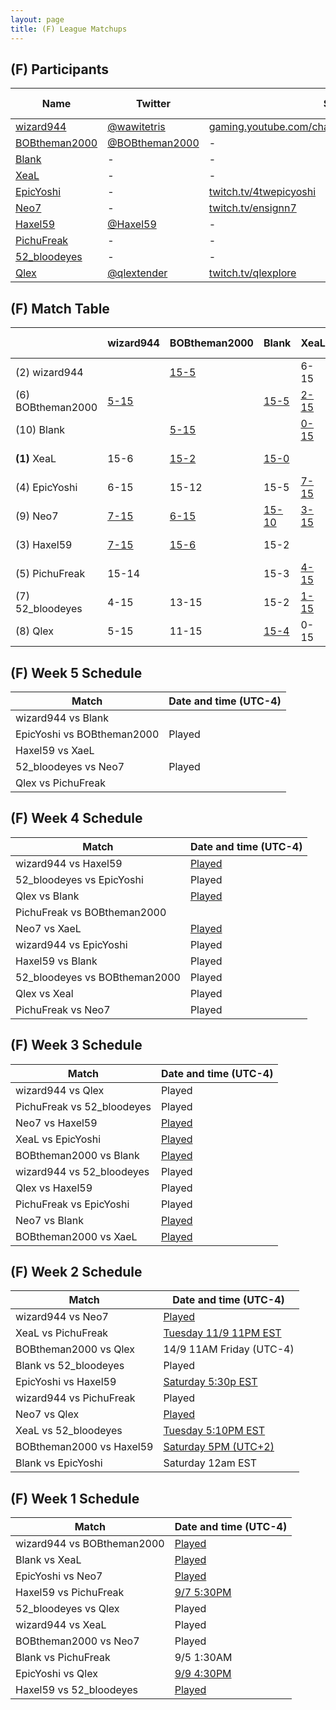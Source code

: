 ```yaml
---
layout: page
title: (F) League Matchups
---
```


## (F) Participants ##

<table>
  <thead>
    <tr>
      <th>Name</th>
      <th>Twitter</th>
      <th>Stream Channel</th>
	  <th>Sprint Time</th>
	  <th>Rating</th>
    </tr>
  </thead>
  <tbody>
    <tr>
      <td><a href="https://steamcommunity.com/profiles/76561198048407171/">wizard944</a></td>
      <td><a href="https://twitter.com/wawitetris">@wawitetris</a></td>
      <td><a href="https://gaming.youtube.com/channel/UCASzF5_W8JDOqm3qJr7VNQA/">gaming.youtube.com/channel/UCASzF5_W8JDOqm3qJr7VNQA/</a></td>
      <td>-</td>
      <td>-</td>
    </tr>
    <tr>
      <td><a href="https://steamcommunity.com/id/robertthemale/">BOBtheman2000</a></td>
      <td><a href="https://twitter.com/BOBtheman2000">@BOBtheman2000</a></td>
      <td>-</td>
      <td>1:14.93</td>
      <td>8000</td>
    </tr>
    <tr>
      <td><a href="https://steamcommunity.com/profiles/76561198057480438">Blank</a></td>
      <td>-</td>
      <td>-</td>
      <td>1:23</td>
      <td>3806</td>
    </tr>
    <tr>
      <td><a href="https://steamcommunity.com/id/XeaL337/">XeaL</a></td>
      <td>-</td>
      <td>-</td>
      <td>47</td>
      <td>11000</td>
    </tr>
    <tr>
      <td><a href="https://steamcommunity.com/id/4twepicyoshi/">EpicYoshi</a></td>
      <td>-</td>
      <td><a href="https://www.twitch.tv/4twepicyoshi">twitch.tv/4twepicyoshi</a></td>
      <td>-</td>
      <td>15500</td>
    </tr>
    <tr>
      <td><a href="https://steamcommunity.com/id/SynchronizedRockers">Neo7</a></td>
      <td>-</td>
      <td><a href="https://www.twitch.tv/ensignn7">twitch.tv/ensignn7</a></td>
      <td>1:26</td>
      <td>9500</td>
    </tr>
    <tr>
      <td><a href="https://steamcommunity.com/id/Haxel59/">Haxel59</a></td>
      <td><a href="https://twitter.com/Haxel59">@Haxel59</a></td>
      <td>-</td>
      <td>58.35</td>
      <td>12490</td>
    </tr>
    <tr>
      <td><a href="https://steamcommunity.com/profiles/76561198256281751/">PichuFreak</a></td>
      <td>-</td>
      <td>-</td>
      <td>-</td>
      <td>12500</td>
    </tr>
    <tr>
      <td><a href="https://steamcommunity.com/id/52_bloodeyes">52_bloodeyes</a></td>
      <td>-</td>
      <td>-</td>
      <td>59.59</td>
      <td>6088</td>
    </tr>
    <tr>
      <td><a href="https://steamcommunity.com/id/QlexTENDER/">Qlex</a></td>
      <td><a href="https://twitter.com/qlextender">@qlextender</a></td>
      <td><a href="https://www.twitch.tv/qlexplore">twitch.tv/qlexplore</a></td>
      <td>1:03</td>
      <td>6000</td>
    </tr>
  </tbody>
</table>

## (F) Match Table ##

<table>
  <thead>
    <tr>
      <th> </th>
      <th>wizard944</th>
      <th>BOBtheman2000</th>
      <th>Blank</th>
      <th>XeaL</th>
      <th>EpicYoshi</th>
      <th>Neo7</th>
      <th>Haxel59</th>
      <th>PichuFreak</th>
      <th>52_bloodeyes</th>
      <th>Qlex</th>
      <th>W-L</th>
      <th>Pt. Diff</th>
    </tr>
  </thead>
  <tbody>
    <tr>
      <td>(2) wizard944</td>
      <td> </td> <!--wizard944-->
      <td> <a href="https://www.youtube.com/watch?v=DjKD1WaBi_s&t=1m49s">15-5</a> </td> <!--BOBtheman2000-->
      <td> </td> <!--Blank-->
      <td> 6-15 </td> <!--XeaL-->
      <td> 15-6</td> <!--EpicYoshi-->
      <td> <a href="https://www.youtube.com/watch?v=HwEtlqInR60&t=6m40s">15-7</a></td> <!--Neo7-->
      <td> <a href="https://www.youtube.com/watch?v=9SIfWNajU2A">15-7</a></td> <!--Haxel59-->
      <td> 14-15</td> <!--PichuFreak-->
      <td> 15-4</td> <!--52_bloodeyes-->
      <td> 15-5</td> <!--Qlex-->
      <td> 6-2 </td>
      <td> +46 </td>
    </tr>
    <tr>
      <td>(6) BOBtheman2000</td>
      <td><a href="https://www.youtube.com/watch?v=DjKD1WaBi_s&t=1m49s">5-15</a></td> <!--wizard944-->
      <td> </td> <!--BOBtheman2000-->
      <td><a href="https://youtu.be/Jss1OUGzXhw">15-5</a></td> <!--Blank-->
      <td><a href="https://www.youtube.com/watch?v=LQA8h32bJoE"> 2-15 </a></td> <!--XeaL-->
      <td> 12-15</td> <!--EpicYoshi-->
      <td><a href="https://www.youtube.com/watch?v=X2T16WCxzoo">15-6</a></td> <!--Neo7-->
      <td><a href="https://youtu.be/1kPv1_qKGLg">6-15</a> </td> <!--Haxel59-->
      <td> </td> <!--PichuFreak-->
      <td> 15-13</td> <!--52_bloodeyes-->
      <td> 15-11</td> <!--Qlex-->
      <td>4-4</td>
      <td>-10</td>
    </tr>
    <tr>
      <td>(10) Blank</td>
      <td> </td> <!--wizard944-->
      <td> <a href="https://youtu.be/Jss1OUGzXhw">5-15</a></td> <!--BOBtheman2000-->
      <td> </td> <!--Blank-->
      <td> <a href="https://www.youtube.com/watch?v=WuRLBiVcSzY">0-15</a></td> <!--XeaL-->
      <td> 5-15</td> <!--EpicYoshi-->
      <td> <a href="https://www.youtube.com/watch?v=PG8WbFZlQwI">10-15</a></td> <!--Neo7-->
      <td> 2-15</td> <!--Haxel59-->
      <td>3-15</td> <!--PichuFreak-->
      <td>2-15</td> <!--52_bloodeyes-->
      <td> <a href="https://www.youtube.com/watch?v=1IpaZ27JFb4"> 4-15 </a></td> <!--Qlex-->
      <td>0-8</td>
      <td>-89</td>
    </tr>
    <tr>
      <td><b>(1)</b> XeaL</td>
      <td> 15-6 </td> <!--wizard944-->
      <td> <a href="https://www.youtube.com/watch?v=LQA8h32bJoE">15-2</a></td> <!--BOBtheman2000-->
      <td> <a href="https://www.youtube.com/watch?v=WuRLBiVcSzY">15-0</a> </td> <!--Blank-->
      <td> </td> <!--XeaL-->
      <td> <a href="https://www.youtube.com/watch?v=cCbUUqGc_90">15-7</a></td> <!--EpicYoshi-->
      <td> 15-3</td> <!--Neo7-->
      <td> </td> <!--Haxel59-->
      <td> <a href="https://www.youtube.com/watch?v=ywOLCo9KrAY">15-4</a></td> <!--PichuFreak-->
      <td> <a href="https://www.youtube.com/watch?v=vjoctrePOBg"> 15-1</a></td> <!--52_bloodeyes-->
      <td> 15-0</td> <!--Qlex-->
      <td> 8-0 </td>
      <td> +97 </td>
    </tr>
    <tr>
      <td>(4) EpicYoshi</td>
      <td> 6-15 </td> <!--wizard944-->
      <td> 15-12</td> <!--BOBtheman2000-->
      <td> 15-5</td> <!--Blank-->
      <td> <a href="https://www.youtube.com/watch?v=cCbUUqGc_90">7-15</a></td> <!--XeaL-->
      <td> </td> <!--EpicYoshi-->
      <td> <a href="https://www.youtube.com/watch?v=8khS2wUaQr4&t=1m40s">15-10</a> </td> <!--Neo7-->
      <td> <a href="https://youtu.be/vybrb4eSpJU">7-15</a> </td> <!--Haxel59-->
      <td> 15-6 </td> <!--PichuFreak-->
      <td> 15-10</td> <!--52_bloodeyes-->
      <td> <a href="https://www.youtube.com/watch?v=vFA3lq9uITc&t=4m20s">15-8</a></td> <!--Qlex-->
      <td>6-3</td>
      <td>+14</td>
    </tr>
    <tr>
      <td>(9) Neo7</td>
      <td><a href="https://www.youtube.com/watch?v=HwEtlqInR60&t=6m40s">7-15</a></td> <!--wizard944-->
      <td><a href="https://www.youtube.com/watch?v=X2T16WCxzoo">6-15</a></td> <!--BOBtheman2000-->
      <td><a href="https://www.youtube.com/watch?v=PG8WbFZlQwI">15-10</a></td> <!--Blank-->
      <td><a href="https://www.youtube.com/watch?v=yaZxkD22wpw">3-15</a></td> <!--XeaL-->
      <td> <a href="https://www.youtube.com/watch?v=8khS2wUaQr4&t=1m40s">10-15</a></td> <!--EpicYoshi-->
      <td> </td> <!--Neo7-->
      <td> <a href="https://www.youtube.com/watch?v=cmC5DKIpuhU">0-15</a></td> <!--Haxel59-->
      <td> </td> <!--PichuFreak-->
      <td> 6-15</td> <!--52_bloodeyes-->
      <td> <a href="https://www.youtube.com/watch?v=vbilTnZ7guI">11-15</a></td> <!--Qlex-->
      <td>1-7</td>
      <td>-57</td>
    </tr>
    <tr>
      <td>(3) Haxel59</td>
      <td><a href="https://www.youtube.com/watch?v=9SIfWNajU2A"> 7-15 </a></td> <!--wizard944-->
      <td><a href="https://youtu.be/1kPv1_qKGLg"> 15-6</a></td> <!--BOBtheman2000-->
      <td> 15-2</td> <!--Blank-->
      <td> </td> <!--XeaL-->
      <td><a href="https://youtu.be/vybrb4eSpJU">15-7</a> </td> <!--EpicYoshi-->
      <td><a href="https://www.youtube.com/watch?v=cmC5DKIpuhU">15-0</a></td> <!--Neo7-->
      <td> </td> <!--Haxel59-->
      <td><a href="https://www.youtube.com/watch?v=oK3NE40ECxo&t=41s">8-15</a></td> <!--PichuFreak-->
      <td><a href="https://youtu.be/fbYk35gYZ9I">15-0</a> </td> <!--52_bloodeyes-->
      <td>15-6 </td> <!--Qlex-->
      <td>6-2</td>
      <td>+54</td>
    </tr>
    <tr>
      <td>(5) PichuFreak</td>
      <td>15-14 </td> <!--wizard944-->
      <td> </td> <!--BOBtheman2000-->
      <td>15-3</td> <!--Blank-->
      <td><a href="https://www.youtube.com/watch?v=ywOLCo9KrAY">4-15</a> </td> <!--XeaL-->
      <td>6-15</td> <!--EpicYoshi-->
      <td> </td> <!--Neo7-->
      <td><a href="https://www.youtube.com/watch?v=oK3NE40ECxo&t=41s">15-8</a></td> <!--Haxel59-->
      <td> </td> <!--PichuFreak-->
      <td> 15-8 </td> <!--52_bloodeyes-->
      <td> </td> <!--Qlex-->
      <td>4-2</td>
      <td>+7</td>
    </tr>
    <tr>
      <td>(7) 52_bloodeyes</td>
      <td> 4-15</td> <!--wizard944-->
      <td> 13-15</td> <!--BOBtheman2000-->
      <td>15-2 </td> <!--Blank-->
      <td> <a href="https://www.youtube.com/watch?v=vjoctrePOBg"> 1-15 </a></td> <!--XeaL-->
      <td> 10-15</td> <!--EpicYoshi-->
      <td> 15-6</td> <!--Neo7-->
      <td><a href="https://youtu.be/fbYk35gYZ9I">0-15</a></td> <!--Haxel59-->
      <td> 8-15 </td> <!--PichuFreak-->
      <td> </td> <!--52_bloodeyes-->
      <td>15-13</td> <!--Qlex-->
      <td>3-5</td>
      <td>-14</td>
    </tr>
    <tr>
      <td>(8) Qlex</td>
      <td>5-15 </td> <!--wizard944-->
      <td>11-15</td> <!--BOBtheman2000-->
      <td><a href="https://www.youtube.com/watch?v=1IpaZ27JFb4">15-4</a></td> <!--Blank-->
      <td>0-15</td> <!--XeaL-->
      <td><a href="https://www.youtube.com/watch?v=vFA3lq9uITc&t=4m20s">8-15</a></td> <!--EpicYoshi-->
      <td><a href="https://www.youtube.com/watch?v=vbilTnZ7guI"> 15-11</a></td> <!--Neo7-->
      <td>6-15</td> <!--Haxel59-->
      <td> </td> <!--PichuFreak-->
      <td>13-15</td> <!--52_bloodeyes-->
      <td> </td> <!--Qlex-->
      <td>2-6</td>
      <td>-32</td>
    </tr>
  </tbody>
</table>

## (F) Week 5 Schedule ##

<table>
  <thead>
    <tr>
      <th>Match</th>
      <th>Date and time (UTC-4)</th>
    </tr>
  </thead>
  <tbody>
    <tr>
      <td>wizard944 vs Blank</td>
      <td></td>
    </tr>
    <tr>
      <td>EpicYoshi vs BOBtheman2000</td>
      <td>Played</td>
    </tr>
    <tr>
      <td>Haxel59 vs XaeL</td>
      <td></td>
    </tr>
    <tr>
      <td>52_bloodeyes vs Neo7</td>
      <td>Played</td>
    </tr>
    <tr>
      <td>Qlex vs PichuFreak</td>
      <td></td>
    </tr>
  </tbody>
</table>

## (F) Week 4 Schedule ##

<table>
  <thead>
    <tr>
      <th>Match</th>
      <th>Date and time (UTC-4)</th>
    </tr>
  </thead>
  <tbody>
    <tr>
      <td>wizard944 vs Haxel59</td>
      <td><a href="https://www.youtube.com/watch?v=9SIfWNajU2A"> Played</a></td>
    </tr>
    <tr>
      <td>52_bloodeyes vs EpicYoshi</td>
      <td>Played</td>
    </tr>
    <tr>
      <td>Qlex vs Blank</td>
      <td><a href="https://www.youtube.com/watch?v=1IpaZ27JFb4"> Played</a></td>
    </tr>
    <tr>
      <td>PichuFreak vs BOBtheman2000</td>
      <td></td>
    </tr>
    <tr>
      <td>Neo7 vs XaeL</td>
      <td><a href="https://www.youtube.com/watch?v=yaZxkD22wpw">Played</a></td>
    </tr>
    <tr>
      <td>wizard944 vs EpicYoshi</td>
      <td>Played</td>
    </tr>
    <tr>
      <td>Haxel59 vs Blank</td>
      <td>Played</td>
    </tr>
    <tr>
      <td>52_bloodeyes vs BOBtheman2000</td>
      <td>Played</td>
    </tr>
    <tr>
      <td>Qlex vs Xeal</td>
      <td>Played</td>
    </tr>
    <tr>
      <td>PichuFreak vs Neo7</td>
    <td>Played</td>
    </tr>
  </tbody>
</table>

## (F) Week 3 Schedule ##

<table>
  <thead>
    <tr>
      <th>Match</th>
      <th>Date and time (UTC-4)</th>
    </tr>
  </thead>
  <tbody>
    <tr>
      <td>wizard944 vs Qlex</td>
      <td>Played</td>
    </tr>
    <tr>
      <td>PichuFreak vs 52_bloodeyes</td>
      <td>Played</td>
    </tr>
    <tr>
      <td>Neo7 vs Haxel59</td>
      <td><a href="https://www.youtube.com/watch?v=cmC5DKIpuhU"> Played</a></td>
    </tr>
    <tr>
      <td>XeaL vs EpicYoshi</td>
      <td><a href="https://www.youtube.com/watch?v=cCbUUqGc_90">Played</a></td>
    </tr>
    <tr>
      <td>BOBtheman2000 vs Blank</td>
      <td><a href="https://youtu.be/Jss1OUGzXhw">Played</a></td>
    </tr>
    <tr>
      <td>wizard944 vs 52_bloodeyes</td>
      <td>Played</td>
    </tr>
    <tr>
      <td>Qlex vs Haxel59</td>
      <td>Played</td>
    </tr>
    <tr>
      <td>PichuFreak vs EpicYoshi</td>
      <td>Played</td>
    </tr>
    <tr>
      <td>Neo7 vs Blank</td>
      <td><a href="https://www.youtube.com/watch?v=PG8WbFZlQwI"> Played</a></td>
    </tr>
    <tr>
      <td>BOBtheman2000 vs XaeL</td>
    <td><a href="https://www.youtube.com/watch?v=LQA8h32bJoE">Played</a> </td>
    </tr>
  </tbody>
</table>

## (F) Week 2 Schedule ##

<table>
  <thead>
    <tr>
      <th>Match</th>
      <th>Date and time (UTC-4)</th>
    </tr>
  </thead>
  <tbody>
    <tr>
      <td>wizard944 vs Neo7</td>
      <td> <a href="https://www.youtube.com/watch?v=HwEtlqInR60&t=6m40s">Played</a></td>
    </tr>
    <tr>
      <td>XeaL vs PichuFreak</td>
      <td> <a href="https://www.youtube.com/watch?v=ywOLCo9KrAY">Tuesday 11/9 11PM EST </a></td>
    </tr>
    <tr>
      <td>BOBtheman2000 vs Qlex</td>
      <td>14/9 11AM Friday (UTC-4) </td>
    </tr>
    <tr>
      <td>Blank vs 52_bloodeyes</td>
      <td>Played</td>
    </tr>
    <tr>
      <td>EpicYoshi vs Haxel59</td>
      <td><a href="https://youtu.be/vybrb4eSpJU">Saturday 5:30p EST</a> </td>
    </tr>
    <tr>
      <td>wizard944 vs PichuFreak</td>
      <td>Played </td>
    </tr>
    <tr>
      <td>Neo7 vs Qlex</td>
      <td><a href="https://www.youtube.com/watch?v=vbilTnZ7guI"> Played</a> </td>
    </tr>
    <tr>
      <td>XeaL vs 52_bloodeyes</td>
      <td> <a href="https://www.youtube.com/watch?v=vjoctrePOBg">Tuesday 5:10PM EST</a></td>
    </tr>
    <tr>
      <td>BOBtheman2000 vs Haxel59</td>
      <td><a href="https://youtu.be/1kPv1_qKGLg"> Saturday 5PM (UTC+2)</a></td>
    </tr>
    <tr>
      <td>Blank vs EpicYoshi</td>
      <td>Saturday 12am EST</td>
    </tr>
  </tbody>
</table>

## (F) Week 1 Schedule ##

<table>
  <thead>
    <tr>
      <th>Match</th>
      <th>Date and time (UTC-4)</th>
    </tr>
  </thead>
  <tbody>
    <tr>
      <td>wizard944 vs BOBtheman2000</td>
      <td><a href="https://www.youtube.com/watch?v=DjKD1WaBi_s&t=1m49s">Played</a></td>
    </tr>
    <tr>
      <td>Blank vs XeaL</td>
      <td><a href="https://www.youtube.com/watch?v=WuRLBiVcSzY"> Played</a> </td>
    </tr>
    <tr>
      <td>EpicYoshi vs Neo7</td>
      <td><a href="https://www.youtube.com/watch?v=8khS2wUaQr4&t=1m40s">Played</a></td>
    </tr>
    <tr>
      <td>Haxel59 vs PichuFreak</td>
      <td><a href="https://www.youtube.com/watch?v=oK3NE40ECxo&t=41s">9/7 5:30PM</a></td>
    </tr>
    <tr>
      <td>52_bloodeyes vs Qlex</td>
      <td> Played </td>
    </tr>
    <tr>
      <td>wizard944 vs XeaL</td>
      <td> Played </td>
    </tr>
    <tr>
      <td>BOBtheman2000 vs Neo7</td>
      <td> Played </td>
    </tr>
    <tr>
      <td>Blank vs PichuFreak</td>
      <td>9/5 1:30AM</td>
    </tr>
    <tr>
      <td>EpicYoshi vs Qlex</td>
      <td><a href="https://www.youtube.com/watch?v=8khS2wUaQr4&t=1m40s">9/9 4:30PM</a></td>
    </tr>
    <tr>
      <td>Haxel59 vs 52_bloodeyes</td>
      <td><a href="https://www.youtube.com/watch?v=fbYk35gYZ9I&t=27s"> Played</a> </td>
    </tr>
  </tbody>
</table>

